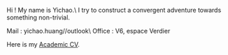 Hi ! My name is Yichao.\\
I try to construct a convergent adventure towards something non-trivial.

Mail : yichao.huang//outlook\\
Office : V6, espace Verdier

Here is my [Academic CV](docs/CV_en.pdf).